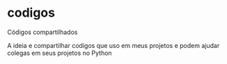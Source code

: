 # codigos
Códigos compartilhados

A ideia e compartilhar codigos que uso em meus projetos e podem ajudar colegas em seus projetos no Python
